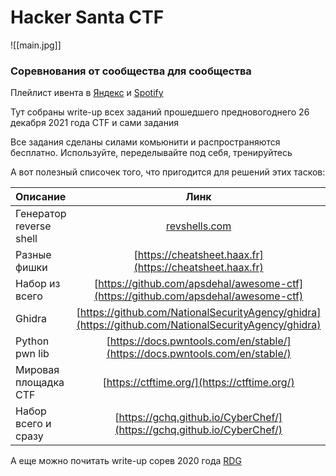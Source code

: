 # Hacker Santa CTF
![[main.jpg]]

### Соревнования от сообщества для сообщества

Плейлист ивента в [Яндекс](https://music.yandex.ru/users/zotovsss/playlists/1001) и [Spotify](https://open.spotify.com/playlist/3YvqDJmEtiu8yOKmAwP5Ve?si=be7f309b805f4ba7)

Тут собраны write-up всех заданий прошедшего предновогоднего 26 декабря 2021 года CTF и сами задания

Все задания сделаны силами комьюнити и распространяются бесплатно. Используйте, переделывайте под себя, тренируйтесь

А вот полезный списочек того, что пригодится для решений этих тасков:

| Описание      | Линк |
| :---        |    :----:   |
|Генератор reverse shell | [revshells.com](revshells.com) |
|Разные фишки|[https://cheatsheet.haax.fr](https://cheatsheet.haax.fr)|
|Набор из всего|[https://github.com/apsdehal/awesome-ctf](https://github.com/apsdehal/awesome-ctf)|
|Ghidra|[https://github.com/NationalSecurityAgency/ghidra](https://github.com/NationalSecurityAgency/ghidra)|
|Python pwn lib|[https://docs.pwntools.com/en/stable/](https://docs.pwntools.com/en/stable/)|
|Мировая площадка CTF|[https://ctftime.org/](https://ctftime.org/)|
|Набор всего и сразу|[https://gchq.github.io/CyberChef/](https://gchq.github.io/CyberChef/)|


А еще можно почитать write-up сорев 2020 года [RDG](https://github.com/Deckardio/Russkiy-Defence-Game)